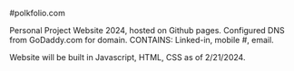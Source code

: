 #polkfolio.com

Personal Project Website 2024, hosted on Github pages. Configured DNS from GoDaddy.com for domain. CONTAINS: Linked-in, mobile #, email.

Website will be built in Javascript, HTML, CSS as of 2/21/2024.
